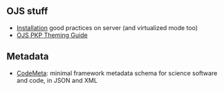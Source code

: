 ## OJS stuff
* [Installation](https://openjournalsystems.com/ojs-3-user-guide/) good practices on server (and virtualized mode too)
* [OJS PKP Theming Guide](https://pkp.gitbook.io/pkp-theming-guide)

## Metadata
* [CodeMeta](https://github.com/codemeta/codemeta): minimal framework metadata schema for science software and code, in JSON and XML